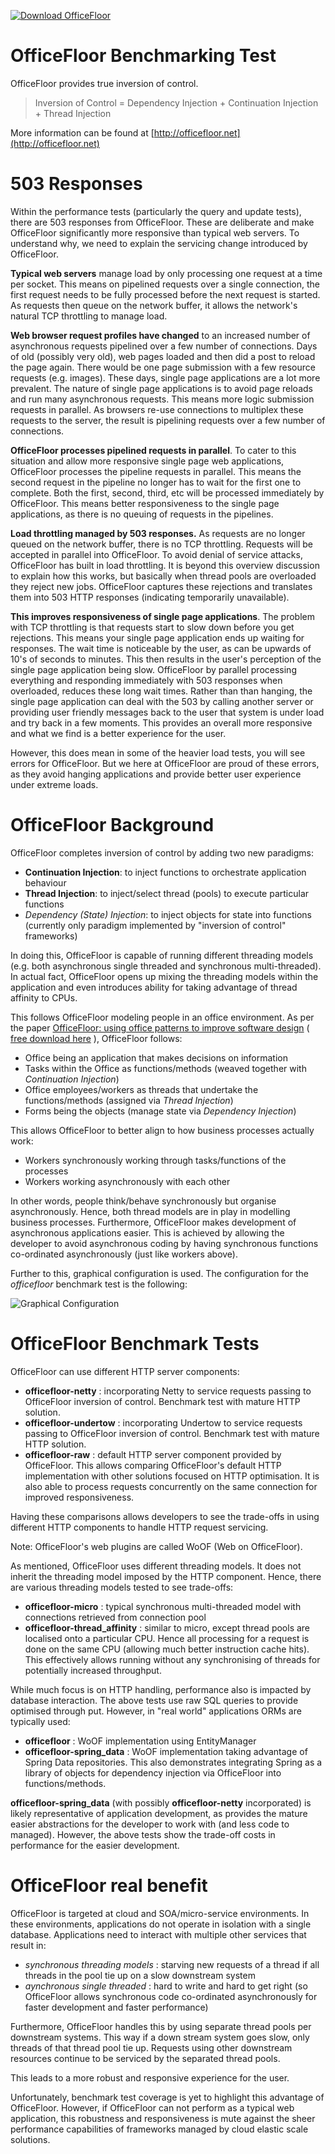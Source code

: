 [![Download OfficeFloor](https://a.fsdn.com/con/app/sf-download-button)](https://sourceforge.net/projects/officefloor/files/latest/download)

# OfficeFloor Benchmarking Test

OfficeFloor provides true inversion of control.

> Inversion of Control = Dependency Injection + Continuation Injection + Thread Injection

More information can be found at [http://officefloor.net](http://officefloor.net)


# 503 Responses

 Within the performance tests (particularly the query and update tests), there are 503 responses from OfficeFloor.  These are deliberate and make OfficeFloor significantly more responsive than typical web servers.  To understand why, we need to explain the servicing change introduced by OfficeFloor.
 
 **Typical web servers** manage load by only processing one request at a time per socket.  This means on pipelined requests over a single connection, the first request needs to be fully processed before the next request is started.  As requests then queue on the network buffer, it allows the network's natural TCP throttling to manage load.
 
 **Web browser request profiles have changed** to an increased number of asynchronous requests pipelined over a few number of connections.  Days of old (possibly very old), web pages loaded and then did a post to reload the page again.  There would be one page submission with a few resource requests (e.g. images).  These days, single page applications are a lot more prevalent.  The nature of single page applications is to avoid page reloads and run many asynchronous requests.  This means more logic submission requests in parallel.  As browsers re-use connections to multiplex these requests to the server, the result is pipelining requests over a few number of connections.
 
 **OfficeFloor processes pipelined requests in parallel**.  To cater to this situation and allow more responsive single page web applications, OfficeFloor processes the pipeline requests in parallel.  This means the second request in the pipeline no longer has to wait for the first one to complete.  Both the first, second, third, etc will be processed immediately by OfficeFloor.  This means better responsiveness to the single page applications, as there is no queuing of requests in the pipelines.
 
 **Load throttling managed by 503 responses.**  As requests are no longer queued on the network buffer, there is no TCP throttling.  Requests will be accepted in parallel into OfficeFloor.  To avoid denial of service attacks, OfficeFloor has built in load throttling.  It is beyond this overview discussion to explain how this works, but basically when thread pools are overloaded they reject new jobs.  OfficeFloor captures these rejections and translates them into 503 HTTP responses (indicating temporarily unavailable).
 
 **This improves responsiveness of single page applications**.  The problem with TCP throttling is that requests start to slow down before you get rejections.  This means your single page application ends up waiting for responses.  The wait time is noticeable by the user, as can be upwards of 10's of seconds to minutes.  This then results in the user's perception of the single page application being slow.  OfficeFloor by parallel processing everything and responding immediately with 503 responses when overloaded, reduces these long wait times.  Rather than than hanging, the single page application can deal with the 503 by calling another server or providing user friendly messages back to the user that system is under load and try back in a few moments.  This provides an overall more responsive and what we find is a better experience for the user.
 
 However, this does mean in some of the heavier load tests, you will see errors for OfficeFloor.  But we here at OfficeFloor are proud of these errors, as they avoid hanging applications and provide better user experience under extreme loads.

 
# OfficeFloor Background

OfficeFloor completes inversion of control by adding two new paradigms:

* **Continuation Injection**: to inject functions to orchestrate application behaviour
* **Thread Injection**: to inject/select thread (pools) to execute particular functions
* *Dependency (State) Injection*: to inject objects for state into functions (currently only paradigm implemented by "inversion of control" frameworks)
 
In doing this, OfficeFloor is capable of running different threading models (e.g. both asynchronous single threaded and synchronous multi-threaded).  In actual fact, OfficeFloor opens up mixing the threading models within the application and even introduces ability for taking advantage of thread affinity to CPUs.

This follows OfficeFloor modeling people in an office environment.  As per the paper [OfficeFloor: using office patterns to improve software design](http://doi.acm.org/10.1145/2739011.2739013) ( [free download here](http://www.officefloor.net/about.html) ), OfficeFloor follows:

* Office being an application that makes decisions on information
* Tasks within the Office as functions/methods (weaved together with *Continuation Injection*)
* Office employees/workers as threads that undertake the functions/methods (assigned via *Thread Injection*)
* Forms being the objects (manage state via *Dependency Injection*)

This allows OfficeFloor to better align to how business processes actually work:

* Workers synchronously working through tasks/functions of the processes
* Workers working asynchronously with each other

In other words, people think/behave synchronously but organise asynchronously.  Hence, both thread models are in play in modelling business processes.  Furthermore, OfficeFloor makes development of asynchronous applications easier.  This is achieved by allowing the developer to avoid asynchronous coding by having synchronous functions co-ordinated asynchronously (just like workers above).

Further to this, graphical configuration is used.  The configuration for the *officefloor* benchmark test is the following:

![Graphical Configuration](configuration.png "OfficeFloor graphical configuration")


# OfficeFloor Benchmark Tests

OfficeFloor can use different HTTP server components:

* **officefloor-netty** : incorporating Netty to service requests passing to OfficeFloor inversion of control.  Benchmark test with mature HTTP solution.
* **officefloor-undertow** : incorporating Undertow to service requests passing to OfficeFloor inversion of control.  Benchmark test with mature HTTP solution.
* **officefloor-raw** : default HTTP server component provided by OfficeFloor.  This allows comparing OfficeFloor's default HTTP implementation with other solutions focused on HTTP optimisation.  It is also able to process requests concurrently on the same connection for improved responsiveness.

Having these comparisons allows developers to see the trade-offs in using different HTTP components to handle HTTP request servicing.

Note: OfficeFloor's web plugins are called WoOF (Web on OfficeFloor).

As mentioned, OfficeFloor uses different threading models.  It does not inherit the threading model imposed by the HTTP component.  Hence, there are various threading models tested to see trade-offs:

* **officefloor-micro** : typical synchronous multi-threaded model with connections retrieved from connection pool
* **officefloor-thread_affinity** : similar to micro, except thread pools are localised onto a particular CPU.  Hence all processing for a request is done on the same CPU (allowing much better instruction cache hits).  This effectively allows running without any synchronising of threads for potentially increased throughput.

While much focus is on HTTP handling, performance also is impacted by database interaction.  The above tests use raw SQL queries to provide optimised through put.  However, in "real world" applications ORMs are typically used:

* **officefloor** : WoOF implementation using EntityManager
* **officefloor-spring_data** : WoOF implementation taking advantage of Spring Data repositories.  This also demonstrates integrating Spring as a library of objects for dependency injection via OfficeFloor into functions/methods.

**officefloor-spring_data** (with possibly **officefloor-netty** incorporated) is likely representative of application development, as provides the mature easier abstractions for the developer to work with (and less code to managed).  However, the above tests show the trade-off costs in performance for the easier development.


# OfficeFloor real benefit

OfficeFloor is targeted at cloud and SOA/micro-service environments.   In these environments, applications do not operate in isolation with a single database.  Applications need to interact with multiple other services that result in:

* *synchronous threading models* : starving new requests of a thread if all threads in the pool tie up on a slow downstream system
* *aynchronous single threaded* : hard to write and hard to get right (so OfficeFloor allows synchronous code co-ordinated asynchronously for faster development and faster performance)

Furthermore, OfficeFloor handles this by using separate thread pools per downstream systems.  This way if a down stream system goes slow, only threads of that thread pool tie up.  Requests using other downstream resources continue to be serviced by the separated thread pools.

This leads to a more robust and responsive experience for the user.

Unfortunately, benchmark test coverage is yet to highlight this advantage of OfficeFloor.  However, if OfficeFloor can not perform as a typical web application, this robustness and responsiveness is mute against the sheer performance capabilities of frameworks managed by cloud elastic scale solutions.

